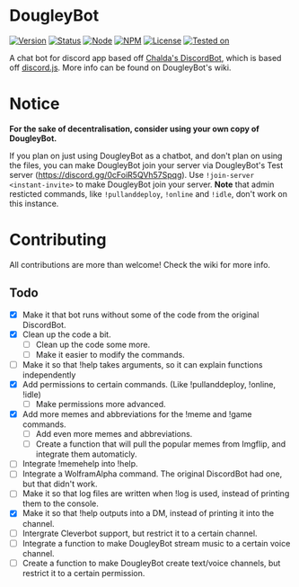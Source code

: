 # DougleyBot
[![Version](https://img.shields.io/badge/Version-0.45-green.svg?style=flat-square)]()
[![Status](https://img.shields.io/badge/Status-in--dev-orange.svg?style=flat-square)]()
[![Node](https://img.shields.io/badge/Node-4.2.1-blue.svg?style=flat-square)](http://nodejs.org)
[![NPM](https://img.shields.io/badge/NPM-2.14.7-blue.svg?style=flat-square)](http://nodejs.org)
[![License](https://img.shields.io/badge/License-GNU-blue.svg?style=flat-square)]()
[![Tested on](https://img.shields.io/badge/Tested%20on-Windows%2010%2FUbuntu%2015.10-lightgrey.svg?style=flat-square)]()

A chat bot for discord app based off <a href="https://github.com/chalda/DiscordBot/">Chalda's DiscordBot</a>, which is based off <a href="https://github.com/hydrabolt/discord.js/">discord.js</a>.
More info can be found on DougleyBot's wiki.

# Notice
**For the sake of decentralisation, consider using your own copy of DougleyBot.**

If you plan on just using DougleyBot as a chatbot, and don't plan on using the files, you can make DougleyBot join your server via DougleyBot's Test server (https://discord.gg/0cFoiR5QVh57Spqg). Use `!join-server <instant-invite>` to make DougleyBot join your server.
**Note** that admin resticted commands, like `!pullanddeploy`, `!online` and `!idle`, don't work on this instance.

# Contributing
All contributions are more than welcome!
Check the wiki for more info.

## Todo

- [x] Make it that bot runs without some of the code from the original DiscordBot.
- [x] Clean up the code a bit.
    - [ ] Clean up the code some more.
    - [ ] Make it easier to modify the commands.
- [ ] Make it so that !help takes arguments, so it can explain functions independently
- [x] Add permissions to certain commands. (Like !pullanddeploy, !online, !idle)
    - [ ] Make permissions more advanced.
- [x] Add more memes and abbreviations for the !meme and !game commands.
    - [ ] Add even more memes and abbreviations.
    - [ ] Create a function that will pull the popular memes from Imgflip, and integrate them automaticly.
- [ ] Integrate !memehelp into !help.
- [ ] Integrate a WolframAlpha command. The original DiscordBot had one, but that didn't work.
- [ ] Make it so that log files are written when !log is used, instead of printing them to the console.
- [x] Make it so that !help outputs into a DM, instead of printing it into the channel.
- [ ] Intergrate Cleverbot support, but restrict it to a certain channel.
- [ ] Integrate a function to make DougleyBot stream music to a certain voice channel.
- [ ] Create a function to make DougleyBot create text/voice channels, but restrict it to a certain permission.
